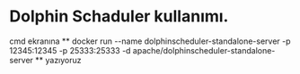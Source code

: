 # Dolphin Schaduler kullanımı.

 cmd ekranına ** docker run --name dolphinscheduler-standalone-server -p 12345:12345 -p 25333:25333 -d apache/dolphinscheduler-standalone-server ** yazıyoruz
